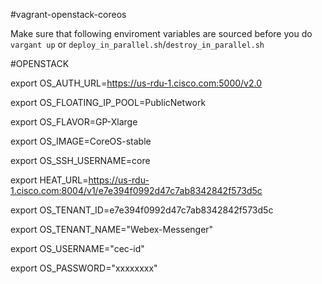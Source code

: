 #vagrant-openstack-coreos

Make sure that following enviroment variables are sourced before you do `vargant up` or `deploy_in_parallel.sh`/`destroy_in_parallel.sh`

#OPENSTACK

export OS_AUTH_URL=https://us-rdu-1.cisco.com:5000/v2.0

export OS_FLOATING_IP_POOL=PublicNetwork 

export OS_FLAVOR=GP-Xlarge 

export OS_IMAGE=CoreOS-stable 

export OS_SSH_USERNAME=core 

export HEAT_URL=https://us-rdu-1.cisco.com:8004/v1/e7e394f0992d47c7ab8342842f573d5c 

export OS_TENANT_ID=e7e394f0992d47c7ab8342842f573d5c 

export OS_TENANT_NAME="Webex-Messenger" 

export OS_USERNAME="cec-id"

export OS_PASSWORD="xxxxxxxx" 

